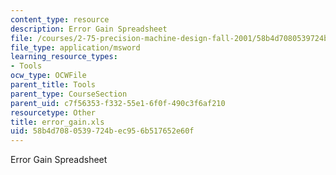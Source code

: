 ```yaml
---
content_type: resource
description: Error Gain Spreadsheet
file: /courses/2-75-precision-machine-design-fall-2001/58b4d7080539724bec956b517652e60f_error_gain.xls
file_type: application/msword
learning_resource_types:
- Tools
ocw_type: OCWFile
parent_title: Tools
parent_type: CourseSection
parent_uid: c7f56353-f332-55e1-6f0f-490c3f6af210
resourcetype: Other
title: error_gain.xls
uid: 58b4d708-0539-724b-ec95-6b517652e60f
---
```

Error Gain Spreadsheet

